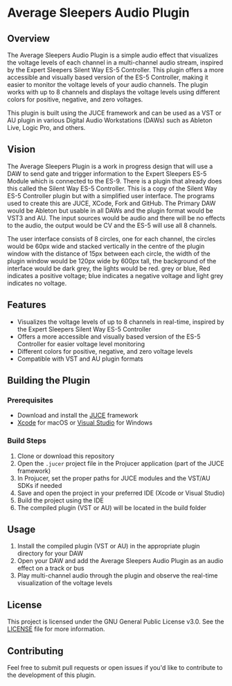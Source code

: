 # Average Sleepers Audio Plugin

## Overview

The Average Sleepers Audio Plugin is a simple audio effect that visualizes the voltage levels of each channel in a multi-channel audio stream, inspired by the Expert Sleepers Silent Way ES-5 Controller. This plugin offers a more accessible and visually based version of the ES-5 Controller, making it easier to monitor the voltage levels of your audio channels. The plugin works with up to 8 channels and displays the voltage levels using different colors for positive, negative, and zero voltages.

This plugin is built using the JUCE framework and can be used as a VST or AU plugin in various Digital Audio Workstations (DAWs) such as Ableton Live, Logic Pro, and others.

## Vision
The Average Sleepers Plugin is a work in progress design that will use a DAW to send gate and trigger information to the Expert Sleepers ES-5 Module which is connected to the ES-9. There is a plugin that already does this called the Silent Way ES-5 Controller. This is a copy of the Silent Way ES-5 Controller plugin but with a simplified user interface. The programs used to create this are JUCE, XCode, Fork and GitHub. The Primary DAW would be Ableton but usable in all DAWs and the plugin format would be VST3 and AU. The input sources would be audio and there will be no effects to the audio, the output would be CV and the ES-5 will use all 8 channels.

The user interface consists of 8 circles, one for each channel,  the circles would be 60px wide and stacked vertically in the centre of the plugin window with the distance of 15px between each circle, the width of the plugin window would be 120px wide by 600px tall, the background of the interface would be dark grey, the lights would be red. grey or blue, Red indicates a positive voltage; blue indicates a negative voltage and light grey indicates no voltage. 


## Features

- Visualizes the voltage levels of up to 8 channels in real-time, inspired by the Expert Sleepers Silent Way ES-5 Controller
- Offers a more accessible and visually based version of the ES-5 Controller for easier voltage level monitoring
- Different colors for positive, negative, and zero voltage levels
- Compatible with VST and AU plugin formats

## Building the Plugin

### Prerequisites

- Download and install the [JUCE](https://juce.com/get-juce) framework
- [Xcode](https://apps.apple.com/us/app/xcode/id497799835) for macOS or [Visual Studio](https://visualstudio.microsoft.com/downloads/) for Windows

### Build Steps

1. Clone or download this repository
2. Open the `.jucer` project file in the Projucer application (part of the JUCE framework)
3. In Projucer, set the proper paths for JUCE modules and the VST/AU SDKs if needed
4. Save and open the project in your preferred IDE (Xcode or Visual Studio)
5. Build the project using the IDE
6. The compiled plugin (VST or AU) will be located in the build folder

## Usage

1. Install the compiled plugin (VST or AU) in the appropriate plugin directory for your DAW
2. Open your DAW and add the Average Sleepers Audio Plugin as an audio effect on a track or bus
3. Play multi-channel audio through the plugin and observe the real-time visualization of the voltage levels

## License

This project is licensed under the GNU General Public License v3.0. See the [LICENSE](https://github.com/angeliononline/AverageSleepers/blob/main/LICENSE.txt) file for more information.

## Contributing

Feel free to submit pull requests or open issues if you'd like to contribute to the development of this plugin.
